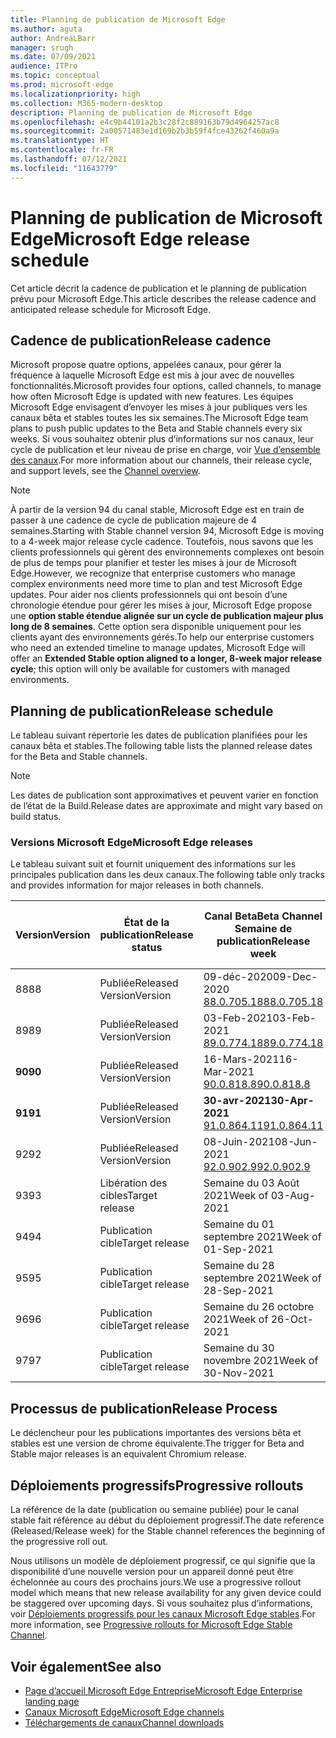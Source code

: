 ```yaml
---
title: Planning de publication de Microsoft Edge
ms.author: aguta
author: AndreaLBarr
manager: srugh
ms.date: 07/09/2021
audience: ITPro
ms.topic: conceptual
ms.prod: microsoft-edge
ms.localizationpriority: high
ms.collection: M365-modern-desktop
description: Planning de publication de Microsoft Edge
ms.openlocfilehash: e4c9b44101a2b3c28f2c889163b79d4964257ac8
ms.sourcegitcommit: 2a00571483e1d169b2b3b59f4fce43262f460a9a
ms.translationtype: HT
ms.contentlocale: fr-FR
ms.lasthandoff: 07/12/2021
ms.locfileid: "11643779"
---
```

# <a name="microsoft-edge-release-schedule"></a><span data-ttu-id="7129d-103">Planning de publication de Microsoft Edge</span><span class="sxs-lookup"><span data-stu-id="7129d-103">Microsoft Edge release schedule</span></span>

<span data-ttu-id="7129d-104">Cet article décrit la cadence de publication et le planning de publication prévu pour Microsoft Edge.</span><span class="sxs-lookup"><span data-stu-id="7129d-104">This article describes the release cadence and anticipated release schedule for Microsoft Edge.</span></span>

## <a name="release-cadence"></a><span data-ttu-id="7129d-105">Cadence de publication</span><span class="sxs-lookup"><span data-stu-id="7129d-105">Release cadence</span></span>

<span data-ttu-id="7129d-106">Microsoft propose quatre options, appelées canaux, pour gérer la fréquence à laquelle Microsoft Edge est mis à jour avec de nouvelles fonctionnalités.</span><span class="sxs-lookup"><span data-stu-id="7129d-106">Microsoft provides four options, called channels, to manage how often Microsoft Edge is updated with new features.</span></span> <span data-ttu-id="7129d-107">Les équipes Microsoft Edge envisagent d’envoyer les mises à jour publiques vers les canaux bêta et stables toutes les six semaines.</span><span class="sxs-lookup"><span data-stu-id="7129d-107">The Microsoft Edge team plans to push public updates to the Beta and Stable channels every six weeks.</span></span> <span data-ttu-id="7129d-108">Si vous souhaitez obtenir plus d’informations sur nos canaux, leur cycle de publication et leur niveau de prise en charge, voir [Vue d’ensemble des canaux](./microsoft-edge-channels.md#channel-overview).</span><span class="sxs-lookup"><span data-stu-id="7129d-108">For more information about our channels, their release cycle, and support levels, see the [Channel overview](./microsoft-edge-channels.md#channel-overview).</span></span>

> [!NOTE]
> <span data-ttu-id="7129d-109">À partir de la version 94 du canal stable, Microsoft Edge est en train de passer à une cadence de cycle de publication majeure de 4 semaines.</span><span class="sxs-lookup"><span data-stu-id="7129d-109">Starting with Stable channel version 94, Microsoft Edge is moving to a 4-week major release cycle cadence.</span></span> <span data-ttu-id="7129d-110">Toutefois, nous savons que les clients professionnels qui gèrent des environnements complexes ont besoin de plus de temps pour planifier et tester les mises à jour de Microsoft Edge.</span><span class="sxs-lookup"><span data-stu-id="7129d-110">However, we recognize that enterprise customers who manage complex environments need more time to plan and test Microsoft Edge updates.</span></span> <span data-ttu-id="7129d-111">Pour aider nos clients professionnels qui ont besoin d’une chronologie étendue pour gérer les mises à jour, Microsoft Edge propose une **option stable étendue alignée sur un cycle de publication majeur plus long de 8 semaines**. Cette option sera disponible uniquement pour les clients ayant des environnements gérés.</span><span class="sxs-lookup"><span data-stu-id="7129d-111">To help our enterprise customers who need an extended timeline to manage updates, Microsoft Edge will offer an **Extended Stable option aligned to a longer, 8-week major release cycle**; this option will only be available for customers with managed environments.</span></span>

## <a name="release-schedule"></a><span data-ttu-id="7129d-112">Planning de publication</span><span class="sxs-lookup"><span data-stu-id="7129d-112">Release schedule</span></span>

<span data-ttu-id="7129d-113">Le tableau suivant répertorie les dates de publication planifiées pour les canaux bêta et stables.</span><span class="sxs-lookup"><span data-stu-id="7129d-113">The following table lists the planned release dates for the Beta and Stable channels.</span></span>

> [!NOTE]
> <span data-ttu-id="7129d-114">Les dates de publication sont approximatives et peuvent varier en fonction de l’état de la Build.</span><span class="sxs-lookup"><span data-stu-id="7129d-114">Release dates are approximate and might vary based on build status.</span></span>

### <a name="microsoft-edge-releases"></a><span data-ttu-id="7129d-115">Versions Microsoft Edge</span><span class="sxs-lookup"><span data-stu-id="7129d-115">Microsoft Edge releases</span></span>

<span data-ttu-id="7129d-116">Le tableau suivant suit et fournit uniquement des informations sur les principales publication dans les deux canaux.</span><span class="sxs-lookup"><span data-stu-id="7129d-116">The following table only tracks and provides information for major releases in both channels.</span></span>

| <span data-ttu-id="7129d-117">Version</span><span class="sxs-lookup"><span data-stu-id="7129d-117">Version</span></span> | <span data-ttu-id="7129d-118">État de la publication</span><span class="sxs-lookup"><span data-stu-id="7129d-118">Release status</span></span> | <span data-ttu-id="7129d-119">Canal Beta</span><span class="sxs-lookup"><span data-stu-id="7129d-119">Beta Channel</span></span><br><span data-ttu-id="7129d-120">Semaine de publication</span><span class="sxs-lookup"><span data-stu-id="7129d-120">Release week</span></span> | <span data-ttu-id="7129d-121">Canal Stable</span><span class="sxs-lookup"><span data-stu-id="7129d-121">Stable Channel</span></span><br><span data-ttu-id="7129d-122">Semaine de publication</span><span class="sxs-lookup"><span data-stu-id="7129d-122">Release week</span></span> |
|---------|-----|------|--------|
| <span data-ttu-id="7129d-123">88</span><span class="sxs-lookup"><span data-stu-id="7129d-123">88</span></span> | <span data-ttu-id="7129d-124">Publiée</span><span class="sxs-lookup"><span data-stu-id="7129d-124">Released</span></span><br><span data-ttu-id="7129d-125">Version</span><span class="sxs-lookup"><span data-stu-id="7129d-125">Version</span></span> | <span data-ttu-id="7129d-126">09-déc-2020</span><span class="sxs-lookup"><span data-stu-id="7129d-126">09-Dec-2020</span></span><br>[<span data-ttu-id="7129d-127">88.0.705.18</span><span class="sxs-lookup"><span data-stu-id="7129d-127">88.0.705.18</span></span>](/deployedge/microsoft-edge-relnote-archive-beta-channel#version-88070518-december-9) | <span data-ttu-id="7129d-128">21-jan-2021</span><span class="sxs-lookup"><span data-stu-id="7129d-128">21-Jan-2021</span></span><br>[<span data-ttu-id="7129d-129">88.0.705.50</span><span class="sxs-lookup"><span data-stu-id="7129d-129">88.0.705.50</span></span>](/deployedge/microsoft-edge-relnote-archive-stable-channel#version-88070550-january-21)|
| <span data-ttu-id="7129d-130">89</span><span class="sxs-lookup"><span data-stu-id="7129d-130">89</span></span> | <span data-ttu-id="7129d-131">Publiée</span><span class="sxs-lookup"><span data-stu-id="7129d-131">Released</span></span><br><span data-ttu-id="7129d-132">Version</span><span class="sxs-lookup"><span data-stu-id="7129d-132">Version</span></span> | <span data-ttu-id="7129d-133">03-Feb-2021</span><span class="sxs-lookup"><span data-stu-id="7129d-133">03-Feb-2021</span></span><br>[<span data-ttu-id="7129d-134">89.0.774.18</span><span class="sxs-lookup"><span data-stu-id="7129d-134">89.0.774.18</span></span>](/deployedge/microsoft-edge-relnote-beta-channel#version-89077423-february-8) | <span data-ttu-id="7129d-135">04-mars-2021</span><span class="sxs-lookup"><span data-stu-id="7129d-135">04-Mar-2021</span></span><br>[<span data-ttu-id="7129d-136">89.0.774.45</span><span class="sxs-lookup"><span data-stu-id="7129d-136">89.0.774.45</span></span>](/deployedge/microsoft-edge-relnote-stable-channel#version-89077445-march-4) |
| **<span data-ttu-id="7129d-137">90</span><span class="sxs-lookup"><span data-stu-id="7129d-137">90</span></span>** | <span data-ttu-id="7129d-138">Publiée</span><span class="sxs-lookup"><span data-stu-id="7129d-138">Released</span></span><br><span data-ttu-id="7129d-139">Version</span><span class="sxs-lookup"><span data-stu-id="7129d-139">Version</span></span> | <span data-ttu-id="7129d-140">16-Mars-2021</span><span class="sxs-lookup"><span data-stu-id="7129d-140">16-Mar-2021</span></span><br>[<span data-ttu-id="7129d-141">90.0.818.8</span><span class="sxs-lookup"><span data-stu-id="7129d-141">90.0.818.8</span></span>](/deployedge/microsoft-edge-relnote-beta-channel#version-9008188-march-16) | **<span data-ttu-id="7129d-142">15-avr-2021</span><span class="sxs-lookup"><span data-stu-id="7129d-142">15-Apr-2021</span></span>**<BR>**[<span data-ttu-id="7129d-143">90.0.818.39</span><span class="sxs-lookup"><span data-stu-id="7129d-143">90.0.818.39</span></span>](/deployedge/microsoft-edge-relnote-stable-channel#version-90081839-april-15)** |
| **<span data-ttu-id="7129d-144">91</span><span class="sxs-lookup"><span data-stu-id="7129d-144">91</span></span>** | <span data-ttu-id="7129d-145">Publiée</span><span class="sxs-lookup"><span data-stu-id="7129d-145">Released</span></span><br><span data-ttu-id="7129d-146">Version</span><span class="sxs-lookup"><span data-stu-id="7129d-146">Version</span></span> | **<span data-ttu-id="7129d-147">30-avr-2021</span><span class="sxs-lookup"><span data-stu-id="7129d-147">30-Apr-2021</span></span>**<br>[<span data-ttu-id="7129d-148">91.0.864.11</span><span class="sxs-lookup"><span data-stu-id="7129d-148">91.0.864.11</span></span>](/deployedge/microsoft-edge-relnote-beta-channel#version-91086411-april-30) | **<span data-ttu-id="7129d-149">27-mai-2021</span><span class="sxs-lookup"><span data-stu-id="7129d-149">27-May-2021</span></span>**<BR>**[<span data-ttu-id="7129d-150">91.0.864.37</span><span class="sxs-lookup"><span data-stu-id="7129d-150">91.0.864.37</span></span>](/deployedge/microsoft-edge-relnote-stable-channel#version-91086437-may-27)** |
| <span data-ttu-id="7129d-151">92</span><span class="sxs-lookup"><span data-stu-id="7129d-151">92</span></span> | <span data-ttu-id="7129d-152">Publiée</span><span class="sxs-lookup"><span data-stu-id="7129d-152">Released</span></span><br><span data-ttu-id="7129d-153">Version</span><span class="sxs-lookup"><span data-stu-id="7129d-153">Version</span></span> | <span data-ttu-id="7129d-154">08-Juin-2021</span><span class="sxs-lookup"><span data-stu-id="7129d-154">08-Jun-2021</span></span><br>[<span data-ttu-id="7129d-155">92.0.902.9</span><span class="sxs-lookup"><span data-stu-id="7129d-155">92.0.902.9</span></span>](/deployedge/microsoft-edge-relnote-beta-channel#version-9209029-june-08) | <span data-ttu-id="7129d-156">La semaine du 22 Juillet 2021</span><span class="sxs-lookup"><span data-stu-id="7129d-156">Week of 22-Jul-2021</span></span> |
| <span data-ttu-id="7129d-157">93</span><span class="sxs-lookup"><span data-stu-id="7129d-157">93</span></span> | <span data-ttu-id="7129d-158">Libération des cibles</span><span class="sxs-lookup"><span data-stu-id="7129d-158">Target release</span></span> | <span data-ttu-id="7129d-159">Semaine du 03 Août 2021</span><span class="sxs-lookup"><span data-stu-id="7129d-159">Week of 03-Aug-2021</span></span> | <span data-ttu-id="7129d-160">Semaine du 02 Septembre 2021</span><span class="sxs-lookup"><span data-stu-id="7129d-160">Week of 02-Sep-2021</span></span> |
| <span data-ttu-id="7129d-161">94</span><span class="sxs-lookup"><span data-stu-id="7129d-161">94</span></span> | <span data-ttu-id="7129d-162">Publication cible</span><span class="sxs-lookup"><span data-stu-id="7129d-162">Target release</span></span> | <span data-ttu-id="7129d-163">Semaine du 01 septembre 2021</span><span class="sxs-lookup"><span data-stu-id="7129d-163">Week of 01-Sep-2021</span></span> | <span data-ttu-id="7129d-164">Semaine du 23 septembre 2021</span><span class="sxs-lookup"><span data-stu-id="7129d-164">Week of 23-Sep-2021</span></span> |
| <span data-ttu-id="7129d-165">95</span><span class="sxs-lookup"><span data-stu-id="7129d-165">95</span></span> | <span data-ttu-id="7129d-166">Publication cible</span><span class="sxs-lookup"><span data-stu-id="7129d-166">Target release</span></span> | <span data-ttu-id="7129d-167">Semaine du 28 septembre 2021</span><span class="sxs-lookup"><span data-stu-id="7129d-167">Week of 28-Sep-2021</span></span> | <span data-ttu-id="7129d-168">Semaine du 21 octobre 2021</span><span class="sxs-lookup"><span data-stu-id="7129d-168">Week of 21-Oct-2021</span></span> |
| <span data-ttu-id="7129d-169">96</span><span class="sxs-lookup"><span data-stu-id="7129d-169">96</span></span> | <span data-ttu-id="7129d-170">Publication cible</span><span class="sxs-lookup"><span data-stu-id="7129d-170">Target release</span></span> | <span data-ttu-id="7129d-171">Semaine du 26 octobre 2021</span><span class="sxs-lookup"><span data-stu-id="7129d-171">Week of 26-Oct-2021</span></span> | <span data-ttu-id="7129d-172">Semaine du 18 novembre 2021</span><span class="sxs-lookup"><span data-stu-id="7129d-172">Week of 18-Nov-2021</span></span> |
| <span data-ttu-id="7129d-173">97</span><span class="sxs-lookup"><span data-stu-id="7129d-173">97</span></span> | <span data-ttu-id="7129d-174">Publication cible</span><span class="sxs-lookup"><span data-stu-id="7129d-174">Target release</span></span> | <span data-ttu-id="7129d-175">Semaine du 30 novembre 2021</span><span class="sxs-lookup"><span data-stu-id="7129d-175">Week of 30-Nov-2021</span></span> | <span data-ttu-id="7129d-176">Semaine du 06 janvier 2022</span><span class="sxs-lookup"><span data-stu-id="7129d-176">Week of 06-Jan-2022</span></span> |

## <a name="release-process"></a><span data-ttu-id="7129d-177">Processus de publication</span><span class="sxs-lookup"><span data-stu-id="7129d-177">Release Process</span></span>

<span data-ttu-id="7129d-178">Le déclencheur pour les publications importantes des versions bêta et stables est une version de chrome équivalente.</span><span class="sxs-lookup"><span data-stu-id="7129d-178">The trigger for Beta and Stable major releases is an equivalent Chromium release.</span></span>

## <a name="progressive-rollouts"></a><span data-ttu-id="7129d-179">Déploiements progressifs</span><span class="sxs-lookup"><span data-stu-id="7129d-179">Progressive rollouts</span></span>

<span data-ttu-id="7129d-180">La référence de la date (publication ou semaine publiée) pour le canal stable fait référence au début du déploiement progressif.</span><span class="sxs-lookup"><span data-stu-id="7129d-180">The date reference (Released/Release week) for the Stable channel references the beginning of the progressive roll out.</span></span>

<span data-ttu-id="7129d-181">Nous utilisons un modèle de déploiement progressif, ce qui signifie que la disponibilité d’une nouvelle version pour un appareil donné peut être échelonnée au cours des prochains jours.</span><span class="sxs-lookup"><span data-stu-id="7129d-181">We use a progressive rollout model which means that new release availability for any given device could be staggered over upcoming days.</span></span> <span data-ttu-id="7129d-182">Si vous souhaitez plus d’informations, voir [Déploiements progressifs pour les canaux Microsoft Edge stables](/deployedge/microsoft-edge-update-progressive-rollout).</span><span class="sxs-lookup"><span data-stu-id="7129d-182">For more information, see [Progressive rollouts for Microsoft Edge Stable Channel](/deployedge/microsoft-edge-update-progressive-rollout).</span></span>

## <a name="see-also"></a><span data-ttu-id="7129d-183">Voir également</span><span class="sxs-lookup"><span data-stu-id="7129d-183">See also</span></span>

- [<span data-ttu-id="7129d-184">Page d’accueil Microsoft Edge Entreprise</span><span class="sxs-lookup"><span data-stu-id="7129d-184">Microsoft Edge Enterprise landing page</span></span>](https://aka.ms/EdgeEnterprise)
- [<span data-ttu-id="7129d-185">Canaux Microsoft Edge</span><span class="sxs-lookup"><span data-stu-id="7129d-185">Microsoft Edge channels</span></span>](/deployedge/microsoft-edge-channels)
- [<span data-ttu-id="7129d-186">Téléchargements de canaux</span><span class="sxs-lookup"><span data-stu-id="7129d-186">Channel downloads</span></span>](https://www.microsoft.com/edge/business/download)